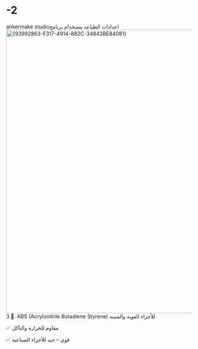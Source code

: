 # -2
ankermake studioاعدادات الطباعه بستخدام برنامج 
<img width="1366" height="768" alt="{93992863-F317-4914-882C-34843BE84081}" src="https://github.com/user-attachments/assets/ccbdb5bd-4c2f-4396-bc9f-35bb0cfd10f1" />
🔹 3. ABS (Acrylonitrile Butadiene Styrene)
للأجزاء القوية والمتينة

✅ مقاوم للحرارة والتآكل

✅ قوي – جيد للأجزاء الصناعية
